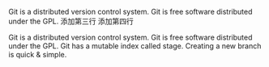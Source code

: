 Git is a distributed version control system.
Git is free software distributed under the GPL.
添加第三行
添加第四行


Git is a distributed version control system.
Git is free software distributed under the GPL.
Git has a mutable index called stage.
Creating a new branch is quick & simple.
